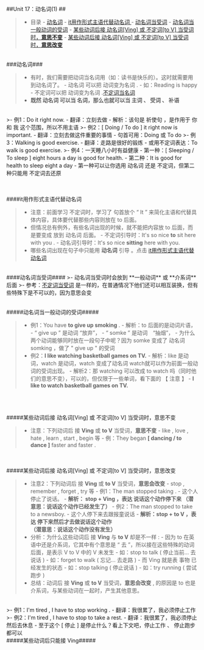 ##Unit 17：动名词(1) ##

>- 目录
    - <a href="#A1">动名词</a>
        - <a href="#A2">it用作形式主语代替动名词  </a>
    - <a href="#B1">动名词当受词</a>
        - <a href="#B2">动名词当一般动词的受词</a>
            - <a href="#B21">某些动词后接 动名词[Ving] 或 不定词[to V] 当受词时，**意思不变**</a>
            - <a href="#B22">某些动词后接 动名词[Ving] 或 不定词[to V] 当受词时，**意思改变**</a>

<a id="A1"></a>
<br/>
###动名词###
>- 有时，我们需要把动词当名词用（如：读书是快乐的）。这时就需要用到动名词了。
    - 动名词 可以把 动词变为名词 .
        - 如：Reading is happy
    - 不定词可以把 动词变为名词 .<a href="https://github.com/smartMao/blog/blob/master/English/Lesson%2014%20-%2016%20%E4%B8%8D%E5%AE%9A%E8%AF%8D(to%20V)/Unit%2014%EF%BC%9A%E4%B8%8D%E5%AE%9A%E8%AF%8D(1).md#A1">不定词当名词</a>
>- **既然 动名词 可以当 名词，那么也就可以当 主词 、 受词 、 补语**
 
    
    
<br/>
>- 例1：Do it right now.
    - 翻译：立刻去做
    - 解析：该句是 祈使句 ，是作用于 你 和 我 这个范围，所以不用主语
>- 例2：[ Doing / To do ] it right now is important.
    - 翻译：立刻去做这件重要的事情
    - 句首可用：Doing 或 To do
>- 例3：Walking is good exercise.
    - 翻译：走路是很好的锻炼
    - 或用不定词表达：To walk is good exercise.
>- 例4：一天睡八小时有益健康
    - 第一种：[ Sleeping / To sleep ] eight hours a day is good for health.
    - 第二种：It is good for health to sleep eight a day
    - 第一种可以让你选用 动名词 还是 不定词，但第二种只能用 不定词去还原
  

<a id="A2"></a>  
<br/>
####it用作形式主语代替动名词  
>- 注意：前面学习 不定词时，学习了 句首放个 “ It ” 来简化主语和代替具体内容，具体要代替那些内容则放在 to 后面。
>- 但情况总有例外，有些名词出现的时候，就不能把内容放 to 后面，而是要变成 放到 动名词  后面。
    - 不定词引导时：It's so nice **to** sit here with you .
    - 动名词引导时：It's so nice **sitting** here with you.
 >- 哪些名词出现在句子中只能用 **动名词** 引导 。点击
<a href="http://www.yygrammar.com/Article/201103/1989.html" >it用作形式主语代替动名词</a>

<br/>
####动名词当受词####
>- 动名词当受词时会放到 **一般动词** 或 **介系词** 后面
>- 参考：<a href="https://github.com/smartMao/blog/blob/master/English/Lesson%2014%20-%2016%20%E4%B8%8D%E5%AE%9A%E8%AF%8D(to%20V)/Unit%2015%EF%BC%9A%E4%B8%8D%E5%AE%9A%E8%AF%8D(2).md#A2">不定词当受词</a> 是一样的，在普通情况下他们还可以相互装换，但有些特殊下是不可以的，因为意思会变

<a id="B2"></a>
<br/>
#####动名词当一般动词的受词#####
>- 例1：You have **to give up smoking** .
    - 解析：to 后面的是动词片语，
        - “ give up  ” 是动词 “放弃”，
        - “ somke ” 是动词　“抽烟”，
        - 为什么两个动词能够同时放在一段句子中呢？因为 somke 变成了 动名词 somking ，做了 " give up " 的受词    
>- 例2：**I like watching basketball games on TV.**
    - 解析：like 是动词，watch 是动词，watch 变成了动名词 watch就可以作为前面一般动词的受词出现。
    - 解析2：那 watching 可以改成 to watch 吗（同时他们的意思不变），可以的，但仅限于一些单词，看下面的 【 注意 】
        - **I like to watch basketball games on TV.**
   

<a id="B21"></a>        
<br/>        
#####某些动词后接 动名词[Ving] 或 不定词[to V] 当受词时，意思不变 
>- 注意：下列动词后 接 **Ving** 或 **to V** 当受词，**意思不变**
    - like , love , hate , learn , start , begin 等
    - 例：They began **[ dancing / to dance ]** faster and faster .
  

<a id="B22"></a>    
<br/>
#####某些动词后接 动名词[Ving] 或 不定词[to V] 当受词时，意思改变 
>- 注意2：下列动词后 接 **Ving** 或 **to V** 当受词，**意思会改变**
    - stop , remember , forget , try 等
    - 例1：The man stopped taking .
        - 这个人停止了说话。
        - **解析： stop + Ving ，表达 说话这个动作停下来
        （潜意思：说话这个动作已经发生了）**
    - 例2：The man stopped to take to a newsboy.
        - 这个人停下来去跟报童说话
        - **解析：stop + to V ，表达 停下来然后才去做说话这个动作  
        （潜意思：说话这个动作没有发生）**
>- 分析：为什么这些动词后 接 **Ving** 与 **to V** 却是不一样 : 
    - 因为 to 在英语中还是介系词，它其中有个意思是 “ 去 ”，所以接在这些特殊的动词后面，是表示 V to V  中的 V 未发生
        - 如：stop to talk ( 停止当前... 去说话 )
        - 如：forget to walk ( 忘记... 去走路 )
    - 而 Ving 就是表 事物 已经发生的状态
        - 如：stop talking ( 停止说话 )
        - 如：try running ( 尝试跑步 ) 
>- 总结：动词后 接 **Ving** 或 **to V** 当受词，**意思会改变** , 的原因是 to 也是介系词，与某些动词在一起时，产生其他意思。

<br/>
>- 例1：I'm tired , I have to stop working .
    - 翻译：我很累了，我必须停止工作
>- 例2：I'm tired , I have to stop to take a rest.
    - 翻译：我很累了，我必须停止 然后去休息
        - 至于这个 [ 停止 ] 是停止什么？看上下文吧，停止工作 、 停止跑步 都可以
        

<br/>
#####某些动词后只能接 Ving#####
        
